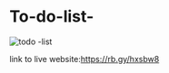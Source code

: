 # To-do-list-
![todo -list](https://github.com/rajmohan-n/To-do-list-/assets/111245473/53b37e9c-aa07-4b6d-8165-7d2da6e59007)

link to live website:https://rb.gy/hxsbw8
